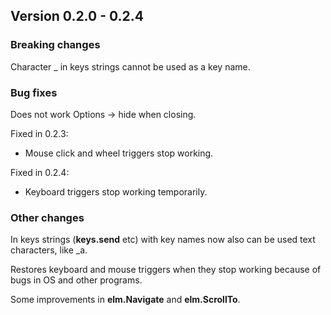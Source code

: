 ﻿## Version 0.2.0 - 0.2.4

### Breaking changes
Character _ in keys strings cannot be used as a key name.


### Bug fixes
Does not work Options -> hide when closing.

Fixed in 0.2.3:
- Mouse click and wheel triggers stop working.

Fixed in 0.2.4:
- Keyboard triggers stop working temporarily.


### Other changes
In keys strings (**keys.send** etc) with key names now also can be used text characters, like _a.

Restores keyboard and mouse triggers when they stop working because of bugs in OS and other programs.

Some improvements in **elm.Navigate** and **elm.ScrollTo**.
